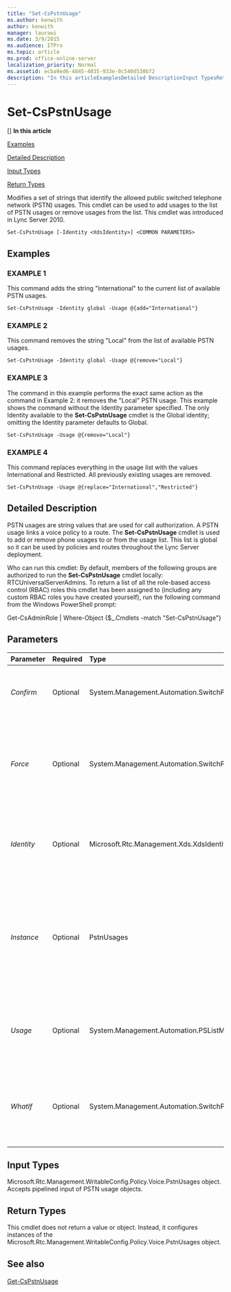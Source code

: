 ```yaml
---
title: "Set-CsPstnUsage"
ms.author: kenwith
author: kenwith
manager: laurawi
ms.date: 3/9/2015
ms.audience: ITPro
ms.topic: article
ms.prod: office-online-server
localization_priority: Normal
ms.assetid: ecba9ed6-4845-4035-933e-0c540d530b72
description: "In this articleExamplesDetailed DescriptionInput TypesReturn Types"
---
```


# Set-CsPstnUsage
[]
 **In this article**
  
[Examples](#sectionSection0)
  
[Detailed Description](#sectionSection1)
  
[Input Types](#sectionSection2)
  
[Return Types](#sectionSection3)
  
Modifies a set of strings that identify the allowed public switched telephone network (PSTN) usages. This cmdlet can be used to add usages to the list of PSTN usages or remove usages from the list. This cmdlet was introduced in Lync Server 2010.
  
```
Set-CsPstnUsage [-Identity <XdsIdentity>] <COMMON PARAMETERS>
```

## Examples
<a name="sectionSection0"> </a>

### EXAMPLE 1

This command adds the string "International" to the current list of available PSTN usages.
  
```
Set-CsPstnUsage -Identity global -Usage @{add="International"}
```

### EXAMPLE 2

This command removes the string "Local" from the list of available PSTN usages.
  
```
Set-CsPstnUsage -Identity global -Usage @{remove="Local"}
```

### EXAMPLE 3

The command in this example performs the exact same action as the command in Example 2: it removes the "Local" PSTN usage. This example shows the command without the Identity parameter specified. The only Identity available to the **Set-CsPstnUsage** cmdlet is the Global identity; omitting the Identity parameter defaults to Global. 
  
```
Set-CsPstnUsage -Usage @{remove="Local"}
```

### EXAMPLE 4

This command replaces everything in the usage list with the values International and Restricted. All previously existing usages are removed.
  
```
Set-CsPstnUsage -Usage @{replace="International","Restricted"}
```

## Detailed Description
<a name="sectionSection1"> </a>

PSTN usages are string values that are used for call authorization. A PSTN usage links a voice policy to a route. The **Set-CsPstnUsage** cmdlet is used to add or remove phone usages to or from the usage list. This list is global so it can be used by policies and routes throughout the Lync Server deployment. 
  
Who can run this cmdlet: By default, members of the following groups are authorized to run the **Set-CsPstnUsage** cmdlet locally: RTCUniversalServerAdmins. To return a list of all the role-based access control (RBAC) roles this cmdlet has been assigned to (including any custom RBAC roles you have created yourself), run the following command from the Windows PowerShell prompt: 
  
Get-CsAdminRole | Where-Object {$_.Cmdlets -match "Set-CsPstnUsage"}
  
## Parameters
<a name="sectionSection1"> </a>

|**Parameter**|**Required**|**Type**|**Description**|
|:-----|:-----|:-----|:-----|
| _Confirm_ <br/> |Optional  <br/> |System.Management.Automation.SwitchParameter  <br/> |Prompts you for confirmation before executing the command.  <br/> |
| _Force_ <br/> |Optional  <br/> |System.Management.Automation.SwitchParameter  <br/> |Suppresses any confirmation prompts that would otherwise be displayed before making changes.  <br/> |
| _Identity_ <br/> |Optional  <br/> |Microsoft.Rtc.Management.Xds.XdsIdentity  <br/> |The scope at which these settings are applied. The Identity for this cmdlet is always Global.  <br/> |
| _Instance_ <br/> |Optional  <br/> |PstnUsages  <br/> |A reference to a PSTN usage object. This object must be of type PstnUsages and can be retrieved by calling the **Get-CsPstnUsage** cmdlet.  <br/> |
| _Usage_ <br/> |Optional  <br/> |System.Management.Automation.PSListModifier  <br/> |Contains a list of allowable usage strings. These entries can be any string value.  <br/> |
| _WhatIf_ <br/> |Optional  <br/> |System.Management.Automation.SwitchParameter  <br/> |Describes what would happen if you executed the command without actually executing the command.  <br/> |
   
## Input Types
<a name="sectionSection2"> </a>

Microsoft.Rtc.Management.WritableConfig.Policy.Voice.PstnUsages object. Accepts pipelined input of PSTN usage objects.
  
## Return Types
<a name="sectionSection3"> </a>

This cmdlet does not return a value or object. Instead, it configures instances of the Microsoft.Rtc.Management.WritableConfig.Policy.Voice.PstnUsages object.
  
## See also
<a name="sectionSection3"> </a>

#### 

[Get-CsPstnUsage](get-cspstnusage.md)

